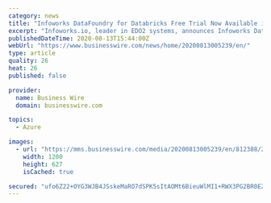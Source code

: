 ```yaml
---
category: news
title: "Infoworks DataFoundry for Databricks Free Trial Now Available in Microsoft Azure Marketplace"
excerpt: "Infoworks.io, leader in EDO2 systems, announces Infoworks DataFoundry for Databricks is now avail. as a free trial offer in the MSFT Azure Marketplace"
publishedDateTime: 2020-08-13T15:44:00Z
webUrl: "https://www.businesswire.com/news/home/20200813005239/en/"
type: article
quality: 26
heat: 26
published: false

provider:
  name: Business Wire
  domain: businesswire.com

topics:
  - Azure

images:
  - url: "https://mms.businesswire.com/media/20200813005239/en/812388/23/4118036_Infoworks-logo_.jpg"
    width: 1200
    height: 627
    isCached: true

secured: "ufo6Z22+OYG3WJB4JSskeMaRO7dSPK5sItAOMt6BieuWlMI1+RWX3PG2BR0EZ3eDJO2xJYYMU/S701vplKR7lb60UM+l1zfYVsLm0e6L91KaaznhMCGSgnv7vnHhuUwvidrNELLJX/gNoUraQtcjJ3lgdvUe8Su5oORRE+HL7wGvahyDa3WByi7lvzmB373tG+4L4Ve9lW+kO6rX6+XIqEEnWtZuTlopcs2tYgEhnzrdhX+dwcAq1sUXpiHNkAUWCW6Bk+NVGzIEA1Dq124Jp/pLOC/w1L7/1JxW9SFGvC+OUmexyB58LJ68fruoTf/vgPMuBzziCHcterLIppr2pQ==;ZZqJJIR7Wj4TAYmsUcy5Fg=="
---
```


